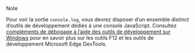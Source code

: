> [!NOTE]
> Pour voir la sortie `console.log`, vous devrez disposer d’un ensemble distinct d’outils de développement dédiés à une console JavaScript. Consultez [ compléments de débogage à l’aide des outils de développement sur Windows](../testing/debug-add-ins-using-f12-developer-tools-on-windows.md) pour en savoir plus sur les outils F12 et les outils de développement Microsoft Edge DevTools.